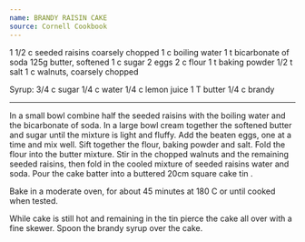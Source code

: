 ```yaml
---
name: BRANDY RAISIN CAKE
source: Cornell Cookbook
---
```


1 1/2 c seeded raisins coarsely chopped
1 c boiling water
1 t bicarbonate of soda
125g butter, softened
1 c sugar
2 eggs
2 c flour
1 t baking powder
1/2 t salt
1 c walnuts, coarsely chopped

Syrup:
3/4 c sugar
1/4 c water
1/4 c lemon juice
1 T butter
1/4 c brandy

---

In a small bowl combine half the seeded raisins with the boiling water and the bicarbonate of soda.  In a large bowl cream together the softened butter and sugar until the mixture is light and fluffy.  Add the beaten eggs, one at a time and mix well.  Sift together the flour, baking powder and salt.  Fold the flour into the butter mixture.  Stir in the chopped walnuts and the remaining seeded raisins, then fold in the cooled mixture of seeded raisins water and soda.  Pour the cake batter into a buttered 20cm square cake tin .  

Bake in a moderate oven, for about 45 minutes at 180 C or until cooked when tested.

While cake is still hot and remaining in the tin pierce the cake all over with a fine skewer.  Spoon the brandy syrup over the cake.

